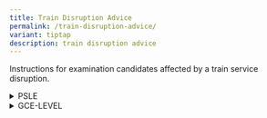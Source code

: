 ```yaml
---
title: Train Disruption Advice
permalink: /train-disruption-advice/
variant: tiptap
description: train disruption advice
---
```

<p>Instructions for examination candidates affected by a train service disruption.</p>
<div data-type="detailGroup" class="isomer-accordion isomer-accordion-white">
<details class="isomer-details">
<summary>PSLE</summary>
<div data-type="detailsContent" class="isomer-details-content">
<p><strong>If you encounter a train disruption during any of your examination days, you should:</strong>
</p>
<ul data-tight="true" class="tight">
<li>
<p>Inform your school, and continue to make your way to your school.</p>
<ul data-tight="true" class="tight">
<li>
<p>Please be assured that you will be given the full duration to sit for
your paper, as long as you arrive before the end of your paper.</p>
</li>
<li>
<p>If you are unable to reach your school before the end of the paper or
arrive at your school after the paper has ended, please inform your school
leader or teacher immediately.</p>
</li>
<li>
<p>You are not required to obtain and produce an excuse letter or travel
chit from the MRT station for your examinations.</p>
</li>
</ul>
</li>
<li>
<p>Get updates from the train station that you are at regarding the bridging
transport services that are available. You may approach the train station’s
passenger service centre for assistance if required.</p>
</li>
</ul>
</div>
</details>
<details class="isomer-details">
<summary>GCE-LEVEL</summary>
<div data-type="detailsContent" class="isomer-details-content">
<p><strong>If you encounter a train disruption during any of your examination days, you should:</strong>
</p>
<ul data-tight="true" class="tight">
<li>
<p>Inform your school or examination centre, and continue to make your way
to your school or designated examination centre.</p>
<ul data-tight="true" class="tight">
<li>
<p>Please be assured that you will be given the full duration to sit for
your paper, as long as you arrive before the end of your paper.</p>
</li>
<li>
<p>You are not required to obtain and produce an excuse letter or travel
chit from the MRT station for your examinations.</p>
</li>
</ul>
</li>
<li>
<p>Get updates from the train station that you are at regarding the bridging
transport services that are available. You may approach the train station’s
passenger service centre for assistance if required.</p>
</li>
</ul>
<p><strong>If your paper is not held at a centralised examination centre and you are unable to reach your designated school or examination centre before the end of your paper, you should:</strong>
</p>
<ul data-tight="true" class="tight">
<li>
<p>Inform your school or examination centre, before proceeding to an examination
centre closest to you to take your examination. Report to the Chief Presiding
Examiner of the centre. You will be given the full duration of your paper.</p>
</li>
<li>
<p>Inform your school or examination centre if you are unable to reach an
examination centre in time.</p>
</li>
<li>
<p>You are not required to obtain and produce an excuse letter or travel
chit from the MRT station for your examinations.</p>
</li>
</ul>
<p><strong>If your paper is held at a centralised examination centre, you should:</strong>
</p>
<ul data-tight="true" class="tight">
<li>
<p>Report to your designated examination centre as indicated in your entry
proof, even if you are unable to reach your examination centre before the
end of the paper.</p>
</li>
<li>
<p>Report to the Chief Presiding Examiner of your examination centre upon
your arrival. You will be given the full duration of your paper.</p>
</li>
<li>
<p>You can refer to the <a href="/files/Train Disruption/2025_train_disruption_listing_cec.pdf" rel="noopener nofollow" target="_blank">list of papers held at centralised examination centres</a>.
For these papers, you should report to the designated exam centre indicated
in your entry proof even if you are unable to reach before the end of the
paper.</p>
</li>
<li>
<p>You are not required to obtain and produce an excuse letter or travel
chit from the MRT station for your examinations.</p>
</li>
</ul>
<p>Please click on the links below to view the list of examination centres
that are located near the various MRT stations.</p>
<p>Secondary Schools for <strong>GCE N(A)-/N(T)-/O-Level</strong> candidates:</p>
<ul data-tight="true" class="tight">
<li>
<p><a href="/files/Train Disruption/Sec__North_South_Line.pdf" rel="noopener nofollow" target="_blank">North-South Line</a>
</p>
</li>
<li>
<p><a href="/files/Train Disruption/Sec__East_West_Line.pdf" rel="noopener nofollow" target="_blank">East-West Line</a>
</p>
</li>
<li>
<p><a href="/files/Train Disruption/Sec__Northeast_Line.pdf" rel="noopener nofollow" target="_blank">North-East Line</a>
</p>
</li>
<li>
<p><a href="/files/Train Disruption/Sec__Circle_Line.pdf" rel="noopener nofollow" target="_blank">Circle Line</a>
</p>
</li>
<li>
<p><a href="/files/Train Disruption/Sec__Downtown_Line.pdf" rel="noopener nofollow" target="_blank">Downtown Line</a>
</p>
</li>
<li>
<p><a href="/files/Train Disruption/Sec__Thomson_East_Coast_Line.pdf" rel="noopener nofollow" target="_blank">Thomson-East Coast Line</a>
</p>
</li>
<li>
<p><a href="/files/Train Disruption/Sec__Bukit_Panjang_LRT.pdf" rel="noopener nofollow" target="_blank">Bukit Panjang LRT</a>
</p>
</li>
<li>
<p><a href="/files/Train Disruption/Sec__Puggol_LRT.pdf" rel="noopener nofollow" target="_blank">Punggol LRT</a>
</p>
</li>
<li>
<p><a href="/files/Train Disruption/Sec__Seng_Kang_LRT.pdf" rel="noopener nofollow" target="_blank">Sengkang LRT</a>
</p>
</li>
</ul>
<p>Junior Colleges/Centralised Institutes for <strong>GCE A-Level</strong> candidates:</p>
<ul data-tight="true" class="tight">
<li>
<p><a href="/files/Train Disruption/JC__North_South_Line.pdf" rel="noopener nofollow" target="_blank">North-South Line</a>
</p>
</li>
<li>
<p><a href="/files/Train Disruption/JC__East_West_Line.pdf" rel="noopener nofollow" target="_blank">East-West Line</a>
</p>
</li>
<li>
<p><a href="/files/Train Disruption/JC__Northeast_Line.pdf" rel="noopener nofollow" target="_blank">North-East Line</a>
</p>
</li>
<li>
<p><a href="/files/Train Disruption/JC__Circle_Line.pdf" rel="noopener nofollow" target="_blank">Circle Line</a>
</p>
</li>
<li>
<p><a href="/files/Train Disruption/JC__Downtown_Line.pdf" rel="noopener nofollow" target="_blank">Downtown Line</a>
</p>
</li>
<li>
<p><a href="/files/Train Disruption/JC__Thomson_East_Coast_Line.pdf" rel="noopener nofollow" target="_blank">Thomson-East Coast Line</a>
</p>
</li>
<li>
<p><a href="/files/Train Disruption/JC__Bukit_Panjang_LRT.pdf" rel="noopener nofollow" target="_blank">Bukit Panjang LRT</a>
</p>
</li>
<li>
<p><a href="/files/Train Disruption/JC__Puggol_LRT.pdf" rel="noopener nofollow" target="_blank">Punggol LRT</a>
</p>
</li>
<li>
<p><a href="/files/Train Disruption/JC__Seng_Kang_LRT.pdf" rel="noopener nofollow" target="_blank">Sengkang LRT</a>
</p>
</li>
</ul>
<p>During the national examinations, the lists of secondary schools, junior
colleges and centralised institutes that are located near each MRT station
will be made available at all MRT stations.</p>
<p>You may also download the Singapore Land Transport Authority’s MyTransport.SG
mobile application, and access the “Exam Centre” option to obtain the lists.
MyTransport.SG mobile application can be downloaded from App Store® and
Google Play™.</p>
<p><strong>If you are unable to arrive at a suitable examination centre until after your paper has ended, you should still report to your school or designated examination centre:</strong>
</p>
<ul data-tight="true" class="tight">
<li>
<p>If you are a school candidate, inform your school.</p>
</li>
<li>
<p>If you are a private candidate, report to the Chief Presiding Examiner
of your examination centre or contact <a href="/about-us/contact-us/" rel="noopener noreferrer nofollow" target="_blank"><u>SEAB</u></a>.</p>
</li>
</ul>
<p>Please provide the following details:</p>
<ol data-tight="true" class="tight">
<li>
<p>Name</p>
</li>
<li>
<p>NRIC / FIN / Passport Number</p>
</li>
<li>
<p>Exam Level</p>
</li>
<li>
<p>Candidate Index Number</p>
</li>
<li>
<p>Contact Number</p>
</li>
<li>
<p>Subject/Paper affected</p>
</li>
<li>
<p>Affected MRT Station</p>
</li>
</ol>
<p>You are not required to obtain and produce an excuse letter or travel
chit from the MRT station for your examinations.</p>
</div>
</details>
</div>
<p></p>